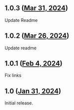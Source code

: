 ## 1.0.3 ([Mar 31, 2024](https://github.com/ramensoftware/windhawk-mods/blob/8d78250517634d099e98c576b2608dd105d986b4/mods/classic-theme-enable.wh.cpp))

Update Readme

## 1.0.2 ([Mar 26, 2024](https://github.com/ramensoftware/windhawk-mods/blob/a78ff5da6c13e3c61c90009cc50b1ba6df17a118/mods/classic-theme-enable.wh.cpp))

Update readme

## 1.0.1 ([Feb 4, 2024](https://github.com/ramensoftware/windhawk-mods/blob/f4c0426865f3264e8049d6ae134b193bab84f350/mods/classic-theme-enable.wh.cpp))

Fix links

## 1.0 ([Jan 31, 2024](https://github.com/ramensoftware/windhawk-mods/blob/0b1ccc0fffe836d1711816b6124c21f761501298/mods/classic-theme-enable.wh.cpp))

Initial release.
